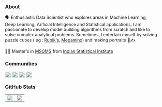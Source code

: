 ### About
🗣 Enthusiastic Data Scientist who explores areas in Machine Learning, Deep Learning, Arificial Intelligence and Statistical applications. I am passionate to develop model building algorithms from scratch and like to solve complex analytical problems.
Sometimes, I entertain myself by solving puzzle cubes ( eg : [Rubik's](https://en.wikipedia.org/wiki/Rubik%27s_Cube), [Megaminx](https://en.wikipedia.org/wiki/Megaminx)) and making portraits 🎨✍️


👨‍🎓 Master's in [MSQMS](https://www.isibang.ac.in/~sqc/MS-QMS.html) from [Indian Statistical Institute](https://www.isical.ac.in/)




### Communities

<a href="https://www.linkedin.com/in/girish-kumar-chandora/">
  <img align="left" alt="Girish Kumar's LinkedIn" width="20px" height="20px" src="https://cdn.icon-icons.com/icons2/1753/PNG/512/iconfinder-social-media-applications-14linkedin-4102586_113786.png" />
</a>
<a href="https://twitter.com/UnfathomableGuy">
  <img align="left" alt="Girish Kumar's Twitter" width="20px" height="20px" src="https://cdn.icon-icons.com/icons2/1753/PNG/512/iconfinder-social-media-applications-6twitter-4102580_113802.png" />
</a>
<a href="https://math.stackexchange.com/users/341676/girish-kumar-chandora">
  <img align="left" alt="Girish Kumar's Stackexchange" width="20px" height="20px" src="https://user-images.githubusercontent.com/49120051/128595377-760489ec-9a6f-4c56-a2c0-b2a79ff46e2b.png" />
</a>
<a href="https://medium.com/@gkchandora1995">
  <img align="left" alt="Girish Kumar's Medium" width="20px" height="20px" src="https://user-images.githubusercontent.com/49120051/128596343-382abb1b-e3e6-436b-bef3-90f246a3212a.png" />
</a>
<br/>

### GitHub Stats

<table class="center" style="width:100%;">
  <tr>
    <td align="center">
  <img align="center" src="https://github-readme-stats.vercel.app/api?username=gkchandora&count_private=true&show_icons=true&theme=onedark&hide_border=true&custom_title=Girish Kumar's GitHub Stats&line_height=20" />
    </td>
    <td align="center">
  <img align="center" src="https://github-readme-stats.vercel.app/api/top-langs/?username=gkchandora&langs_count=10&theme=onedark&hide_border=true" />
</td>
  </tr>
</table>
